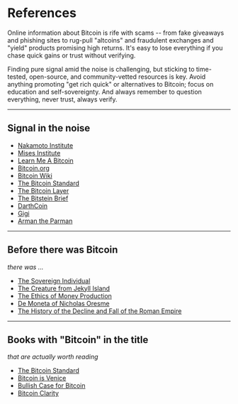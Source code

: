 # References

Online information about Bitcoin is rife with scams -- from fake giveaways and phishing sites to rug-pull "altcoins" and fraudulent exchanges and "yield" products promising high returns. It's easy to lose everything if you chase quick gains or trust without verifying. 

Finding pure signal amid the noise is challenging, but sticking to time-tested, open-source, and community-vetted resources is key. Avoid anything promoting "get rich quick" or alternatives to Bitcoin; focus on education and self-sovereignty. And always remember to question everything, never trust, always verify.




---

## Signal in the noise

+ [Nakamoto Institute](https://nakamotoinstitute.org/)
+ [Mises Institute](https://mises.org/)
+ [Learn Me A Bitcoin](https://learnmeabitcoin.com/)
+ [Bitcoin.org](https://bitcoin.org/)
+ [Bitcoin Wiki](https://en.bitcoin.it/wiki/Main_Page)
+ [The Bitcoin Standard](https://saifedean.com/)
+ [The Bitcoin Layer](https://thebitcoinlayer.substack.com/)
+ [The Bitstein Brief](https://bitstein.substack.com/)
+ [DarthCoin](https://darthcoin.substack.com/)
+ [Gigi](https://dergigi.com/)
+ [Arman the Parman](https://armantheparman.com/)





---

## Before there was Bitcoin

*there was ...*

+ [The Sovereign Individual](https://www.amazon.com/Sovereign-Individual-Mastering-Transition-Information/dp/0684832720)
+ [The Creature from Jekyll Island](https://www.amazon.com/Creature-Jekyll-Island-Federal-Reserve/dp/091298645X)
+ [The Ethics of Money Production](https://www.amazon.com/Ethics-Money-Production-Jörg-Guido-Hülsmann/dp/1610164520)
+ [De Moneta of Nicholas Oresme](https://www.amazon.com/Treatise-Origin-Nature-Legal-Money/dp/B0006D3E9A)
+ [The History of the Decline and Fall of the Roman Empire](https://www.amazon.com/History-Decline-Fall-Roman-Empire/dp/0140437649)




---

## Books with "Bitcoin" in the title 

*that are actually worth reading*

+ [The Bitcoin Standard](https://www.amazon.com/Bitcoin-Standard-Decentralized-Alternative-Central/dp/1119473861)
+ [Bitcoin is Venice](https://www.amazon.com/Bitcoin-Venice-Essays-Future-Money/dp/B09W5F3YNP)
+ [Bullish Case for Bitcoin](https://www.amazon.com/Bullish-Case-Bitcoin-Vijay-Boyapati/dp/B0948LPS85)
+ [Bitcoin Clarity](https://www.amazon.com/Bitcoin-Clarity-Kiwi-Spatz/dp/1093761423)





